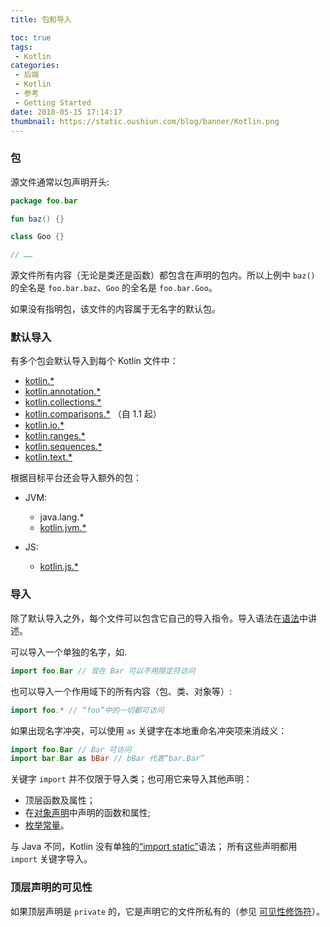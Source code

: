 ```yaml
---
title: 包和导入

toc: true
tags:
 - Kotlin
categories:
 - 后端
 - Kotlin
 - 参考
 - Getting Started
date: 2018-05-15 17:14:17
thumbnail: https://static.oushiun.com/blog/banner/Kotlin.png
---
```


### 包

源文件通常以包声明开头:

``` kotlin
package foo.bar

fun baz() {}

class Goo {}

// ……
```

源文件所有内容（无论是类还是函数）都包含在声明的包内。所以上例中 `baz()` 的全名是 `foo.bar.baz`、`Goo` 的全名是 `foo.bar.Goo`。

如果没有指明包，该文件的内容属于无名字的默认包。

<!-- more -->

### 默认导入

有多个包会默认导入到每个 Kotlin 文件中：

*   [kotlin.\*](https://kotlinlang.org/api/latest/jvm/stdlib/kotlin/index.html)
*   [kotlin.annotation.\*](https://kotlinlang.org/api/latest/jvm/stdlib/kotlin.annotation/index.html)
*   [kotlin.collections.\*](https://kotlinlang.org/api/latest/jvm/stdlib/kotlin.collections/index.html)
*   [kotlin.comparisons.\*](https://kotlinlang.org/api/latest/jvm/stdlib/kotlin.comparisons/index.html) （自 1.1 起）
*   [kotlin.io.\*](https://kotlinlang.org/api/latest/jvm/stdlib/kotlin.io/index.html)
*   [kotlin.ranges.\*](https://kotlinlang.org/api/latest/jvm/stdlib/kotlin.ranges/index.html)
*   [kotlin.sequences.\*](https://kotlinlang.org/api/latest/jvm/stdlib/kotlin.sequences/index.html)
*   [kotlin.text.\*](https://kotlinlang.org/api/latest/jvm/stdlib/kotlin.text/index.html)

根据目标平台还会导入额外的包：

*   JVM:

    *   java.lang.\*
    *   [kotlin.jvm.\*](https://kotlinlang.org/api/latest/jvm/stdlib/kotlin.jvm/index.html)

*   JS:
    *   [kotlin.js.\*](https://kotlinlang.org/api/latest/jvm/stdlib/kotlin.js/index.html)

### 导入

除了默认导入之外，每个文件可以包含它自己的导入指令。导入语法在[语法](http://kotlinlang.org/docs/reference/grammar.html#import)中讲述。

可以导入一个单独的名字，如.

``` kotlin
import foo.Bar // 现在 Bar 可以不用限定符访问
```

也可以导入一个作用域下的所有内容（包、类、对象等）:

``` kotlin
import foo.* // “foo”中的一切都可访问
```

如果出现名字冲突，可以使用 `as` 关键字在本地重命名冲突项来消歧义：

``` kotlin
import foo.Bar // Bar 可访问
import bar.Bar as bBar // bBar 代表“bar.Bar”
```

关键字 `import` 并不仅限于导入类；也可用它来导入其他声明：

*   顶层函数及属性；
*   在[对象声明](object-declarations.html#对象声明)中声明的函数和属性;
*   [枚举常量](enum-classes.html)。

与 Java 不同，Kotlin 没有单独的[“import static”](https://docs.oracle.com/javase/8/docs/technotes/guides/language/static-import.html)语法； 所有这些声明都用 `import` 关键字导入。

### 顶层声明的可见性

如果顶层声明是 `private` 的，它是声明它的文件所私有的（参见 [可见性修饰符](visibility-modifiers.html)）。
